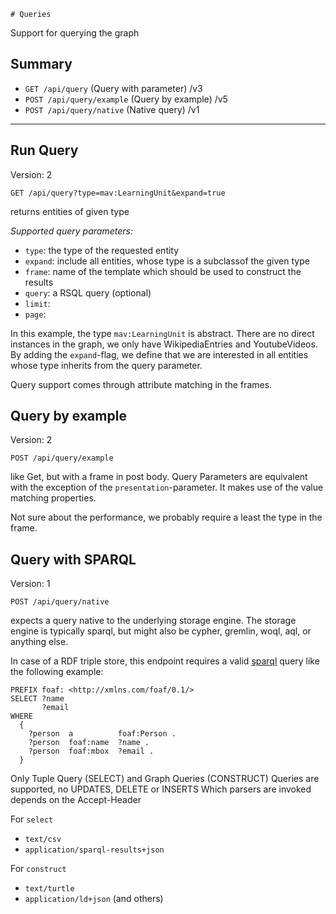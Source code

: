     # Queries
Support for querying the graph

## Summary

* ``GET /api/query`` (Query with parameter) /v3
* `POST /api/query/example` (Query by example) /v5
* `POST /api/query/native` (Native query) /v1
---

## Run Query
Version: 2

``GET /api/query?type=mav:LearningUnit&expand=true``

returns entities of given type

*Supported query parameters:*

* ``type``: the type of the requested entity
* ``expand``: include all entities, whose type is a subclassof the given type
* ``frame``: name of the template which should be used to construct the results
* ``query``: a RSQL query (optional)
* ``limit``:
* ``page``:

In this example, the type `mav:LearningUnit` is abstract. There are no direct instances in the graph, we only have WikipediaEntries and YoutubeVideos. By adding the ``expand``-flag, we define that we are interested in all entities whose type inherits from the query parameter.

Query support comes through attribute matching in the frames.

## Query by example
Version: 2

`POST /api/query/example`

like Get, but with a frame in post body. Query Parameters are equivalent with the exception of the ``presentation``-parameter. It makes use of the value matching properties. 

Not sure about the performance, we probably require a least the type in the frame. 

## Query with SPARQL
Version: 1

`POST /api/query/native`

expects a query native to the underlying storage engine. The storage engine is typically sparql, but might also be cypher, gremlin, woql, aql, or anything else. 

In case of a RDF triple store, this endpoint requires a valid [sparql](https://www.w3.org/TR/sparql11-protocol/) query like the following example: 

```sparql
PREFIX foaf: <http://xmlns.com/foaf/0.1/>
SELECT ?name 
       ?email
WHERE
  {
    ?person  a          foaf:Person .
    ?person  foaf:name  ?name .
    ?person  foaf:mbox  ?email .
  }
```

Only Tuple Query (SELECT) and Graph Queries (CONSTRUCT) Queries are supported, no UPDATES, DELETE or INSERTS
Which parsers are invoked depends on the Accept-Header

For ``select``

* ``text/csv``
* ``application/sparql-results+json``

For ``construct``

* ``text/turtle``
* ``application/ld+json``
  (and others)
